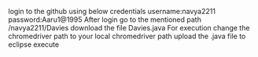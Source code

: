 login to the github using below credentials
username:navya2211
password:Aaru1@1995
After login go to the mentioned path /navya2211/Davies
download the file Davies.java
For execution change the chromedriver path to your local chromedriver path
upload the .java file to eclipse
execute
